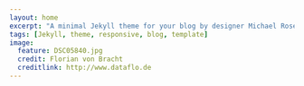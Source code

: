 ```yaml
---
layout: home
excerpt: "A minimal Jekyll theme for your blog by designer Michael Rose."
tags: [Jekyll, theme, responsive, blog, template]
image:
  feature: DSC05840.jpg
  credit: Florian von Bracht
  creditlink: http://www.dataflo.de
---
```

